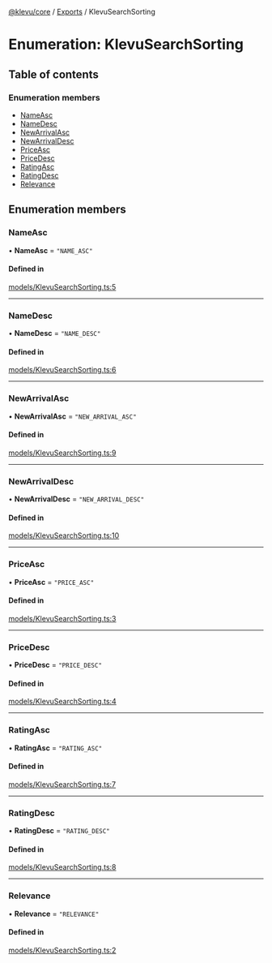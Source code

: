 [@klevu/core]() / [Exports](../modules.md) / KlevuSearchSorting

# Enumeration: KlevuSearchSorting

## Table of contents

### Enumeration members

- [NameAsc](KlevuSearchSorting.md#nameasc)
- [NameDesc](KlevuSearchSorting.md#namedesc)
- [NewArrivalAsc](KlevuSearchSorting.md#newarrivalasc)
- [NewArrivalDesc](KlevuSearchSorting.md#newarrivaldesc)
- [PriceAsc](KlevuSearchSorting.md#priceasc)
- [PriceDesc](KlevuSearchSorting.md#pricedesc)
- [RatingAsc](KlevuSearchSorting.md#ratingasc)
- [RatingDesc](KlevuSearchSorting.md#ratingdesc)
- [Relevance](KlevuSearchSorting.md#relevance)

## Enumeration members

### NameAsc

• **NameAsc** = `"NAME_ASC"`

#### Defined in

[models/KlevuSearchSorting.ts:5](https://github.com/klevultd/frontend-sdk/blob/f14d7e9/packages/klevu-core/src/models/KlevuSearchSorting.ts#L5)

___

### NameDesc

• **NameDesc** = `"NAME_DESC"`

#### Defined in

[models/KlevuSearchSorting.ts:6](https://github.com/klevultd/frontend-sdk/blob/f14d7e9/packages/klevu-core/src/models/KlevuSearchSorting.ts#L6)

___

### NewArrivalAsc

• **NewArrivalAsc** = `"NEW_ARRIVAL_ASC"`

#### Defined in

[models/KlevuSearchSorting.ts:9](https://github.com/klevultd/frontend-sdk/blob/f14d7e9/packages/klevu-core/src/models/KlevuSearchSorting.ts#L9)

___

### NewArrivalDesc

• **NewArrivalDesc** = `"NEW_ARRIVAL_DESC"`

#### Defined in

[models/KlevuSearchSorting.ts:10](https://github.com/klevultd/frontend-sdk/blob/f14d7e9/packages/klevu-core/src/models/KlevuSearchSorting.ts#L10)

___

### PriceAsc

• **PriceAsc** = `"PRICE_ASC"`

#### Defined in

[models/KlevuSearchSorting.ts:3](https://github.com/klevultd/frontend-sdk/blob/f14d7e9/packages/klevu-core/src/models/KlevuSearchSorting.ts#L3)

___

### PriceDesc

• **PriceDesc** = `"PRICE_DESC"`

#### Defined in

[models/KlevuSearchSorting.ts:4](https://github.com/klevultd/frontend-sdk/blob/f14d7e9/packages/klevu-core/src/models/KlevuSearchSorting.ts#L4)

___

### RatingAsc

• **RatingAsc** = `"RATING_ASC"`

#### Defined in

[models/KlevuSearchSorting.ts:7](https://github.com/klevultd/frontend-sdk/blob/f14d7e9/packages/klevu-core/src/models/KlevuSearchSorting.ts#L7)

___

### RatingDesc

• **RatingDesc** = `"RATING_DESC"`

#### Defined in

[models/KlevuSearchSorting.ts:8](https://github.com/klevultd/frontend-sdk/blob/f14d7e9/packages/klevu-core/src/models/KlevuSearchSorting.ts#L8)

___

### Relevance

• **Relevance** = `"RELEVANCE"`

#### Defined in

[models/KlevuSearchSorting.ts:2](https://github.com/klevultd/frontend-sdk/blob/f14d7e9/packages/klevu-core/src/models/KlevuSearchSorting.ts#L2)
